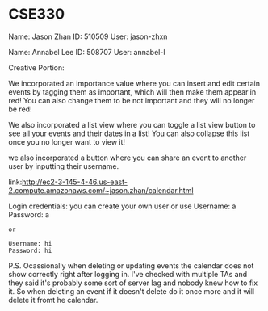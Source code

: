 # CSE330
Name: Jason Zhan
ID: 510509
User: jason-zhxn

Name: Annabel Lee
ID: 508707
User: annabel-l



Creative Portion:

We incorporated an importance value where you can insert and edit certain events by tagging them as important, which will then make them appear in red! You can also change them to be not important and they will no longer be red!

We also incorporated a list view where you can toggle a list view button to see all your events and their dates in a list! You can also collapse this list once you no longer want to view it!

we also incorporated a button where you can share an event to another user by inputting their username.

link:http://ec2-3-145-4-46.us-east-2.compute.amazonaws.com/~jason.zhan/calendar.html

Login credentials: you can create your own user or use
    Username: a
    Password: a

    or 

    Username: hi
    Password: hi


P.S. Ocassionally when deleting or updating events the calendar does not show correctly right after logging in. I've checked with multiple TAs and they said it's probably some sort of server lag and nobody knew how to fix it. So when deleting an event if it doesn't delete do it once more and it will delete it fromt he calendar.